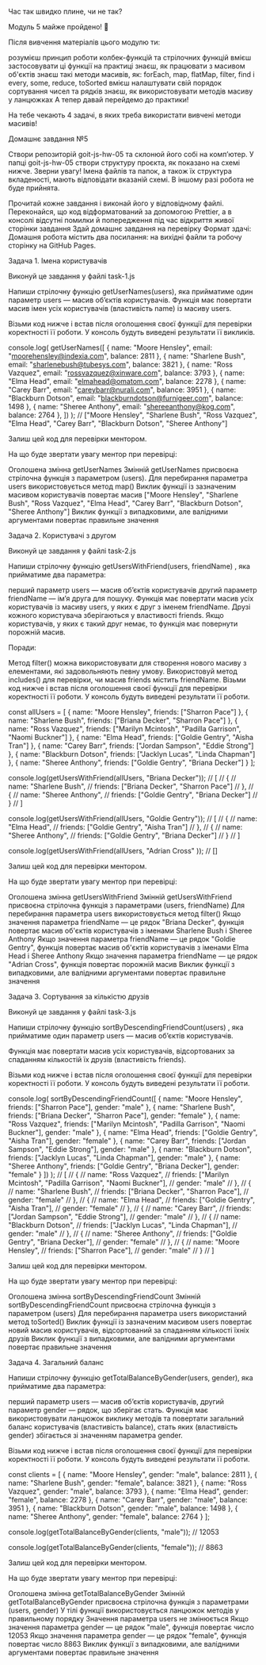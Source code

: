 Час так швидко плине, чи не так?

Модуль 5 майже пройдено! 💪

Після вивчення матеріалів цього модулю ти:

розумієш принцип роботи колбек-функцій та стрілочних функцій вмієш застосовувати ці функції на практиці знаєш, як працювати з масивом об'єктів знаєш такі методи масивів, як: forEach, map, flatMap, filter, find і every, some, reduce, toSorted вмієш налаштувати свій порядок сортування чисел та рядків знаєш, як використовувати методів масиву у ланцюжках А тепер давай перейдемо до практики!

На тебе чекають 4 задачі, в яких треба використати вивчені методи масивів!

Домашнє завдання №5

Створи репозиторій goit-js-hw-05 та склонюй його собі на комп’ютер. У папці goit-js-hw-05 створи структуру проєкта, як показано на схемі нижче. Зверни увагу! Імена файлів та папок, а також їх структура вкладеності, мають відповідати вказаній схемі. В іншому разі робота не буде прийнята.

Прочитай кожне завдання і виконай його у відповідному файлі. Переконайся, що код відформатований за допомогою Prettier, а в консолі відсутні помилки й попередження під час відкриття живої сторінки завдання Здай домашнє завдання на перевірку Формат здачі: Домашня робота містить два посилання: на вихідні файли та робочу сторінку на GitHub Pages.

Задача 1. Імена користувачів

Виконуй це завдання у файлі task-1.js

Напиши стрілочну функцію getUserNames(users), яка прийматиме один параметр users — масив об’єктів користувачів. Функція має повертати масив імен усіх користувачів (властивість name) із масиву users.

Візьми код нижче і встав після оголошення своєї функції для перевірки коректності її роботи. У консоль будуть виведені результати її викликів.

console.log( getUserNames([ { name: "Moore Hensley", email: "moorehensley@indexia.com", balance: 2811 }, { name: "Sharlene Bush", email: "sharlenebush@tubesys.com", balance: 3821 }, { name: "Ross Vazquez", email: "rossvazquez@xinware.com", balance: 3793 }, { name: "Elma Head", email: "elmahead@omatom.com", balance: 2278 }, { name: "Carey Barr", email: "careybarr@nurali.com", balance: 3951 }, { name: "Blackburn Dotson", email: "blackburndotson@furnigeer.com", balance: 1498 }, { name: "Sheree Anthony", email: "shereeanthony@kog.com", balance: 2764 }, ]) ); // ["Moore Hensley", "Sharlene Bush", "Ross Vazquez", "Elma Head", "Carey Barr", "Blackburn Dotson", "Sheree Anthony"]

Залиш цей код для перевірки ментором.

На що буде звертати увагу ментор при перевірці:

Оголошена змінна getUserNames Змінній getUserNames присвоєна стрілочна функція з параметром (users). Для перебирання параметра users використовується метод map() Виклик функції із зазначеним масивом користувачів повертає масив ["Moore Hensley", "Sharlene Bush", "Ross Vazquez", "Elma Head", "Carey Barr", "Blackburn Dotson", "Sheree Anthony"] Виклик функції з випадковими, але валідними аргументами повертає правильне значення

Задача 2. Користувачі з другом

Виконуй це завдання у файлі task-2.js

Напиши стрілочну функцію getUsersWithFriend(users, friendName) , яка прийматиме два параметра:

перший параметр users — масив об’єктів користувачів другий параметр friendName — ім’я друга для пошуку. Функція має повертати масив усіх користувачів із масиву users, у яких є друг з іменем friendName. Друзі кожного користувача зберігаються у властивості friends. Якщо користувачів, у яких є такий друг немає, то функція має повернути порожній масив.

Поради:

Метод filter() можна використовувати для створення нового масиву з елементами, які задовольняють певну умову. Використовуй метод includes() для перевірки, чи масив friends містить friendName. Візьми код нижче і встав після оголошення своєї функції для перевірки коректності її роботи. У консоль будуть виведені результати її роботи.

const allUsers = [ { name: "Moore Hensley", friends: ["Sharron Pace"] }, { name: "Sharlene Bush", friends: ["Briana Decker", "Sharron Pace"] }, { name: "Ross Vazquez", friends: ["Marilyn Mcintosh", "Padilla Garrison", "Naomi Buckner"] }, { name: "Elma Head", friends: ["Goldie Gentry", "Aisha Tran"] }, { name: "Carey Barr", friends: ["Jordan Sampson", "Eddie Strong"] }, { name: "Blackburn Dotson", friends: ["Jacklyn Lucas", "Linda Chapman"] }, { name: "Sheree Anthony", friends: ["Goldie Gentry", "Briana Decker"] } ];

console.log(getUsersWithFriend(allUsers, "Briana Decker")); // [ // { // name: "Sharlene Bush", // friends: ["Briana Decker", "Sharron Pace"] // }, // { // name: "Sheree Anthony", // friends: ["Goldie Gentry", "Briana Decker"] // } // ]

console.log(getUsersWithFriend(allUsers, "Goldie Gentry")); // [ // { // name: "Elma Head", // friends: ["Goldie Gentry", "Aisha Tran"] // }, // { // name: "Sheree Anthony", // friends: ["Goldie Gentry", "Briana Decker"] // } // ]

console.log(getUsersWithFriend(allUsers, "Adrian Cross" )); // []

Залиш цей код для перевірки ментором.

На що буде звертати увагу ментор при перевірці:

Оголошена змінна getUsersWithFriend Змінній getUsersWithFriend присвоєна стрілочна функція з параметрами (users, friendName) Для перебирання параметра users використовується метод filter() Якщо значення параметра friendName — це рядок "Briana Decker", функція повертає масив об'єктів користувачів з іменами Sharlene Bush і Sheree Anthony Якщо значення параметра friendName — це рядок "Goldie Gentry", функція повертає масив об'єктів користувачів з іменами Elma Head і Sheree Anthony Якщо значення параметра friendName — це рядок "Adrian Cross", функція повертає порожній масив Виклик функції з випадковими, але валідними аргументами повертає правильне значення

Задача 3. Сортування за кількістю друзів

Виконуй це завдання у файлі task-3.js

Напиши стрілочну функцію sortByDescendingFriendCount(users) , яка прийматиме один параметр users — масив об’єктів користувачів.

Функція має повертати масив усіх користувачів, відсортованих за спаданням кількостій їх друзів (властивість friends).

Візьми код нижче і встав після оголошення своєї функції для перевірки коректності її роботи. У консоль будуть виведені результати її роботи.

console.log( sortByDescendingFriendCount([ { name: "Moore Hensley", friends: ["Sharron Pace"], gender: "male" }, { name: "Sharlene Bush", friends: ["Briana Decker", "Sharron Pace"], gender: "female" }, { name: "Ross Vazquez", friends: ["Marilyn Mcintosh", "Padilla Garrison", "Naomi Buckner"], gender: "male" }, { name: "Elma Head", friends: ["Goldie Gentry", "Aisha Tran"], gender: "female" }, { name: "Carey Barr", friends: ["Jordan Sampson", "Eddie Strong"], gender: "male" }, { name: "Blackburn Dotson", friends: ["Jacklyn Lucas", "Linda Chapman"], gender: "male" }, { name: "Sheree Anthony", friends: ["Goldie Gentry", "Briana Decker"], gender: "female" } ]) ); // [ // { // name: "Ross Vazquez", // friends: ["Marilyn Mcintosh", "Padilla Garrison", "Naomi Buckner"], // gender: "male" // }, // { // name: "Sharlene Bush", // friends: ["Briana Decker", "Sharron Pace"], // gender: "female" // }, // { // name: "Elma Head", // friends: ["Goldie Gentry", "Aisha Tran"], // gender: "female" // }, // { // name: "Carey Barr", // friends: ["Jordan Sampson", "Eddie Strong"], // gender: "male" // }, // { // name: "Blackburn Dotson", // friends: ["Jacklyn Lucas", "Linda Chapman"], // gender: "male" // }, // { // name: "Sheree Anthony", // friends: ["Goldie Gentry", "Briana Decker"], // gender: "female" // }, // { // name: "Moore Hensley", // friends: ["Sharron Pace"], // gender: "male" // } // ]

Залиш цей код для перевірки ментором.

На що буде звертати увагу ментор при перевірці:

Оголошена змінна sortByDescendingFriendCount Змінній sortByDescendingFriendCount присвоєна стрілочна функція з параметром (users) Для перебирання параметра users використаний метод toSorted() Виклик функції із зазначеним масивом users повертає новий масив користувачів, відсортований за спаданням кількості їхніх друзів Виклик функції з випадковими, але валідними аргументами повертає правильне значення

Задача 4. Загальний баланс

Напиши стрілочну функцію getTotalBalanceByGender(users, gender), яка прийматиме два параметра:

перший параметр users — масив об’єктів користувачів, другий параметр gender — рядок, що зберігає стать. Функція має використовувати ланцюжок виклику методів та повертати загальний баланс користувачів (властивість balance), стать яких (властивість gender) збігається зі значенням параметра gender.

Візьми код нижче і встав після оголошення своєї функції для перевірки коректності її роботи. У консоль будуть виведені результати її роботи.

const clients = [ { name: "Moore Hensley", gender: "male", balance: 2811 }, { name: "Sharlene Bush", gender: "female", balance: 3821 }, { name: "Ross Vazquez", gender: "male", balance: 3793 }, { name: "Elma Head", gender: "female", balance: 2278 }, { name: "Carey Barr", gender: "male", balance: 3951 }, { name: "Blackburn Dotson", gender: "male", balance: 1498 }, { name: "Sheree Anthony", gender: "female", balance: 2764 } ];

console.log(getTotalBalanceByGender(clients, "male")); // 12053

console.log(getTotalBalanceByGender(clients, "female")); // 8863

Залиш цей код для перевірки ментором.

На що буде звертати увагу ментор при перевірці:

Оголошена змінна getTotalBalanceByGender Змінній getTotalBalanceByGender присвоєна стрілочна функція з параметрами (users, gender) У тілі функції використовується ланцюжок методів у правильному порядку Значення параметра users не змінюється Якщо значення параметра gender — це рядок "male", функція повертає число 12053 Якщо значення параметра gender — це рядок "female", функція повертає число 8863 Виклик функції з випадковими, але валідними аргументами повертає правильне значення
